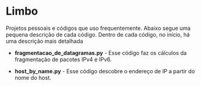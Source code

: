 # Limbo
Projetos pessoais e códigos que uso frequentemente.
Abaixo segue uma pequena descrição de cada código. Dentro de cada código, no início, há uma descrição mais detalhada

- **fragmentacao_de_datagramas.py** - Esse código faz os cálculos da fragmentação de pacotes IPv4 e IPv6.

- **host_by_name.py** - Esse código descobre o endereço de IP a partir do nome do host.
